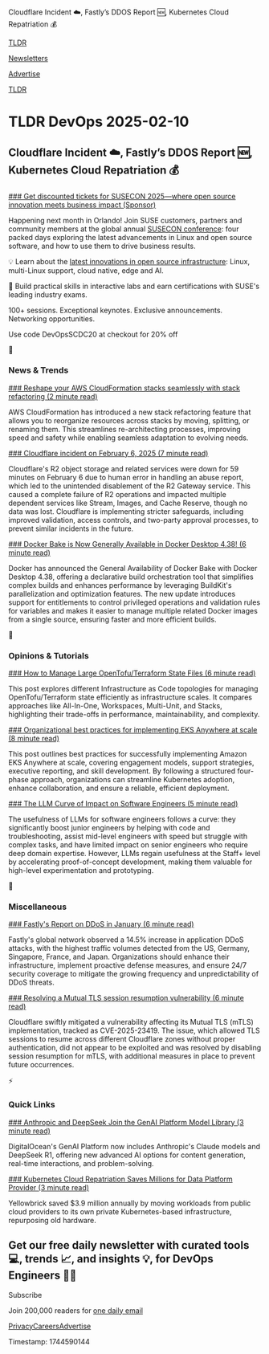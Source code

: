 Cloudflare Incident ☁️, Fastly’s DDOS Report 🆕, Kubernetes Cloud Repatriation 💰

[TLDR](/)

[Newsletters](/newsletters)

[Advertise](https://advertise.tldr.tech/)

[TLDR](/)

# TLDR DevOps 2025-02-10

## Cloudflare Incident ☁️, Fastly’s DDOS Report 🆕, Kubernetes Cloud Repatriation 💰

### 

[### Get discounted tickets for SUSECON 2025—where open source innovation meets business impact (Sponsor)](https://www.suse.com/susecon/?utm_medium=newsletter&amp;utm_source=tldr-devops&amp;utm_campaign=20240210)

Happening next month in Orlando! Join SUSE customers, partners and community members at the global annual [SUSECON conference](https://www.suse.com/susecon/?utm_medium=newsletter&utm_source=tldr-devops&utm_campaign=20240210): four packed days exploring the latest advancements in Linux and open source software, and how to use them to drive business results.

💡 Learn about the [latest innovations in open source infrastructure](https://www.suse.com/susecon/?utm_medium=newsletter&utm_source=tldr-devops&utm_campaign=20240210): Linux, multi-Linux support, cloud native, edge and AI.

💪 Build practical skills in interactive labs and earn certifications with SUSE's leading industry exams.

100+ sessions. Exceptional keynotes. Exclusive announcements. Networking opportunities.

Use code DevOpsSCDC20 at checkout for 20% off

📱

### News & Trends

[### Reshape your AWS CloudFormation stacks seamlessly with stack refactoring (2 minute read)](https://aws.amazon.com/about-aws/whats-new/2025/02/reshape-aws-cloudformation-stack-refactoring/?utm_source=tldrdevops)

AWS CloudFormation has introduced a new stack refactoring feature that allows you to reorganize resources across stacks by moving, splitting, or renaming them. This streamlines re-architecting processes, improving speed and safety while enabling seamless adaptation to evolving needs.

[### Cloudflare incident on February 6, 2025 (7 minute read)](https://blog.cloudflare.com/cloudflare-incident-on-february-6-2025/?utm_source=tldrdevops)

Cloudflare's R2 object storage and related services were down for 59 minutes on February 6 due to human error in handling an abuse report, which led to the unintended disablement of the R2 Gateway service. This caused a complete failure of R2 operations and impacted multiple dependent services like Stream, Images, and Cache Reserve, though no data was lost. Cloudflare is implementing stricter safeguards, including improved validation, access controls, and two-party approval processes, to prevent similar incidents in the future.

[### Docker Bake is Now Generally Available in Docker Desktop 4.38! (6 minute read)](https://www.docker.com/blog/ga-launch-docker-bake/?utm_source=tldrdevops)

Docker has announced the General Availability of Docker Bake with Docker Desktop 4.38, offering a declarative build orchestration tool that simplifies complex builds and enhances performance by leveraging BuildKit's parallelization and optimization features. The new update introduces support for entitlements to control privileged operations and validation rules for variables and makes it easier to manage multiple related Docker images from a single source, ensuring faster and more efficient builds.

🚀

### Opinions & Tutorials

[### How to Manage Large OpenTofu/Terraform State Files (6 minute read)](https://blog.gruntwork.io/how-to-manage-large-opentofu-terraform-state-files-5f74e4f019a6?utm_source=tldrdevops)

This post explores different Infrastructure as Code topologies for managing OpenTofu/Terraform state efficiently as infrastructure scales. It compares approaches like All-In-One, Workspaces, Multi-Unit, and Stacks, highlighting their trade-offs in performance, maintainability, and complexity.

[### Organizational best practices for implementing EKS Anywhere at scale (8 minute read)](https://aws.amazon.com/blogs/containers/organizational-best-practices-for-implementing-eks-anywhere-at-scale/?utm_source=tldrdevops)

This post outlines best practices for successfully implementing Amazon EKS Anywhere at scale, covering engagement models, support strategies, executive reporting, and skill development. By following a structured four-phase approach, organizations can streamline Kubernetes adoption, enhance collaboration, and ensure a reliable, efficient deployment.

[### The LLM Curve of Impact on Software Engineers (5 minute read)](https://serce.me/posts/2025-02-07-the-llm-curve-of-impact-on-software-engineers?utm_source=tldrdevops)

The usefulness of LLMs for software engineers follows a curve: they significantly boost junior engineers by helping with code and troubleshooting, assist mid-level engineers with speed but struggle with complex tasks, and have limited impact on senior engineers who require deep domain expertise. However, LLMs regain usefulness at the Staff+ level by accelerating proof-of-concept development, making them valuable for high-level experimentation and prototyping.

🎁

### Miscellaneous

[### Fastly's Report on DDoS in January (6 minute read)](https://www.fastly.com/blog/ddos-in-january?utm_source=tldrdevops)

Fastly's global network observed a 14.5% increase in application DDoS attacks, with the highest traffic volumes detected from the US, Germany, Singapore, France, and Japan. Organizations should enhance their infrastructure, implement proactive defense measures, and ensure 24/7 security coverage to mitigate the growing frequency and unpredictability of DDoS threats.

[### Resolving a Mutual TLS session resumption vulnerability (6 minute read)](https://blog.cloudflare.com/resolving-a-mutual-tls-session-resumption-vulnerability/?utm_source=tldrdevops)

Cloudflare swiftly mitigated a vulnerability affecting its Mutual TLS (mTLS) implementation, tracked as CVE-2025-23419. The issue, which allowed TLS sessions to resume across different Cloudflare zones without proper authentication, did not appear to be exploited and was resolved by disabling session resumption for mTLS, with additional measures in place to prevent future occurrences.

⚡️

### Quick Links

[### Anthropic and DeepSeek Join the GenAI Platform Model Library (3 minute read)](https://www.digitalocean.com/blog/now-available-anthropic-deepseek-models-gen-ai-platform?utm_source=tldrdevops)

DigitalOcean's GenAI Platform now includes Anthropic's Claude models and DeepSeek R1, offering new advanced AI options for content generation, real-time interactions, and problem-solving.

[### Kubernetes Cloud Repatriation Saves Millions for Data Platform Provider (3 minute read)](https://www.infoq.com/news/2025/01/yellowbrick-cloud-repatriation/?utm_source=tldrdevops)

Yellowbrick saved $3.9 million annually by moving workloads from public cloud providers to its own private Kubernetes-based infrastructure, repurposing old hardware.

## Get our free daily newsletter with curated tools 💻, trends 📈, and insights 💡, for DevOps Engineers 👨‍💻

Subscribe

Join 200,000 readers for [one daily email](/api/latest/devops)

[Privacy](/privacy)[Careers](https://jobs.ashbyhq.com/tldr.tech)[Advertise](/devops/advertise)

Timestamp: 1744590144